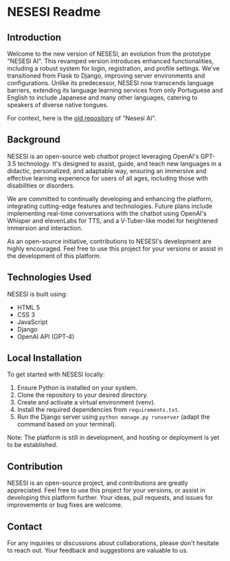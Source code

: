 # NESESI Readme

## Introduction

Welcome to the new version of NESESI, an evolution from the prototype "NESESI AI". This revamped version introduces enhanced functionalities, including a robust system for login, registration, and profile settings. We've transitioned from Flask to Django, improving server environments and configurations. Unlike its predecessor, NESESI now transcends language barriers, extending its language learning services from only Portuguese and English to include Japanese and many other languages, catering to speakers of diverse native tongues.

For context, here is the [old repository](https://github.com/LuizGPassos/Nesesi-AI) of "Nesesi AI".

## Background

NESESI is an open-source web chatbot project leveraging OpenAI's GPT-3.5 technology. It's designed to assist, guide, and teach new languages in a didactic, personalized, and adaptable way, ensuring an immersive and effective learning experience for users of all ages, including those with disabilities or disorders.

We are committed to continually developing and enhancing the platform, integrating cutting-edge features and technologies. Future plans include implementing real-time conversations with the chatbot using OpenAI's Whisper and elevenLabs for TTS, and a V-Tuber-like model for heightened immersion and interaction.

As an open-source initiative, contributions to NESESI's development are highly encouraged. Feel free to use this project for your versions or assist in the development of this platform.

## Technologies Used

NESESI is built using:
- HTML 5
- CSS 3
- JavaScript
- Django
- OpenAI API (GPT-4)

## Local Installation

To get started with NESESI locally:
1. Ensure Python is installed on your system.
2. Clone the repository to your desired directory.
3. Create and activate a virtual environment (venv).
4. Install the required dependencies from `requirements.txt`.
5. Run the Django server using `python manage.py runserver` (adapt the command based on your terminal).

Note: The platform is still in development, and hosting or deployment is yet to be established.

## Contribution

NESESI is an open-source project, and contributions are greatly appreciated. Feel free to use this project for your versions, or assist in developing this platform further. Your ideas, pull requests, and issues for improvements or bug fixes are welcome.

## Contact

For any inquiries or discussions about collaborations, please don't hesitate to reach out. Your feedback and suggestions are valuable to us.
